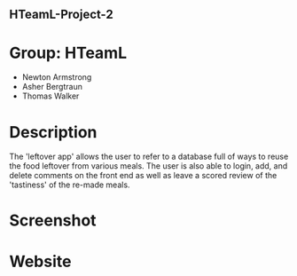 ## HTeamL-Project-2

# Group: HTeamL
- Newton Armstrong
- Asher Bergtraun
- Thomas Walker

# Description
The 'leftover app' allows the user to refer to a database full of ways to reuse the food leftover from various meals. The user is also able to login, add, and delete comments on the front end as well as leave a scored review of the 'tastiness' of the re-made meals.

# Screenshot

# Website